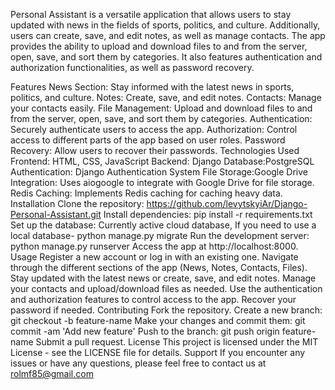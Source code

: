 Personal Assistant
is a versatile application that allows users to stay updated with news in the fields of sports, politics, and culture. Additionally, users can create, save, and edit notes, as well as manage contacts. The app provides the ability to upload and download files to and from the server, open, save, and sort them by categories. It also features authentication and authorization functionalities, as well as password recovery.

Features
News Section: Stay informed with the latest news in sports, politics, and culture.
Notes: Create, save, and edit notes.
Contacts: Manage your contacts easily.
File Management: Upload and download files to and from the server, open, save, and sort them by categories.
Authentication: Securely authenticate users to access the app.
Authorization: Control access to different parts of the app based on user roles.
Password Recovery: Allow users to recover their passwords.
Technologies Used
Frontend: HTML, CSS, JavaScript
Backend: Django
Database:PostgreSQL
Authentication: Django Authentication System
File Storage:Google Drive Integration: Uses aiogoogle to integrate with Google Drive for file storage.
Redis Caching: Implements Redis caching for caching heavy data.
Installation
Clone the repository: https://github.com/levytskyiAr/Django-Personal-Assistant.git
Install dependencies: pip install -r requirements.txt
Set up the database: Currently active cloud database, If you need to use a local database-
python manage.py migrate
Run the development server:
python manage.py runserver
Access the app at http://localhost:8000.
Usage
Register a new account or log in with an existing one.
Navigate through the different sections of the app (News, Notes, Contacts, Files).
Stay updated with the latest news or create, save, and edit notes.
Manage your contacts and upload/download files as needed.
Use the authentication and authorization features to control access to the app.
Recover your password if needed.
Contributing
Fork the repository.
Create a new branch: git checkout -b feature-name
Make your changes and commit them: git commit -am 'Add new feature'
Push to the branch: git push origin feature-name
Submit a pull request.
License
This project is licensed under the MIT License - see the LICENSE file for details.
Support
If you encounter any issues or have any questions, please feel free to contact us at rolmf85@gmail.com